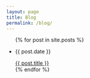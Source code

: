 ```yaml
---
layout: page
title: Blog
permalink: /blog/
---
```

<ul>
  {% for post in site.posts %}
    <li>
    <p>{{ post.date }}</p>
      <a href="{{ post.url }}">{{ post.title }}</a>
    </li>
  {% endfor %}
</ul>